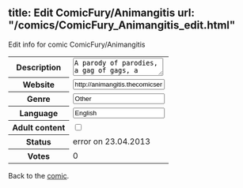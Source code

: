 title: Edit ComicFury/Animangitis
url: "/comics/ComicFury_Animangitis_edit.html"
---
Edit info for comic ComicFury/Animangitis

<form name="comic" action="http://gaepostmail.appengine.com/comic" name="post">
<table class="comicinfo">
<tr>
<th>Description</th><td><textarea name="description">A parody of parodies, a gag of gags, a crossover that utterly abuses the term. This comic series and all its mini-plots points out those things that you just do not think about. Originally designed to be a crossover of different anime/manga characters and stereotypical situations, however now encompasses other subjects such as college life, snap shot scenes, math jokes, etc. It is very random...and you never know what (or who) is going to show up. Drawn in Vertical Manhwa style with varying detail/color. Usually updated Every Wednesday, Friday (temporarily on hold), and Sunday.</textarea></td>
</tr>
<tr>
<th>Website</th><td><input type="text" name="url" value="http://animangitis.thecomicseries.com/"/></td>
</tr>
<tr>
<th>Genre</th><td><input type="text" name="genre" value="Other"/></td>
</tr>
<tr>
<th>Language</th><td><input type="text" name="language" value="English"/></td>
</tr>
<tr>
<th>Adult content</th><td><input type="checkbox" name="adult" value="adult" /></td>
</tr>
<tr>
<th>Status</th><td>error on 23.04.2013</td>
</tr>
<tr>
<th>Votes</th><td>0</div></td>
</tr>
</table>
</form>

Back to the [comic](/comics/ComicFury_Animangitis.html).

